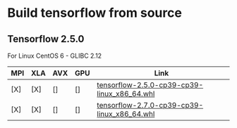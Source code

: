 # Build tensorflow from source

## Tensorflow 2.5.0

For Linux CentOS 6 - GLIBC 2.12

| MPI | XLA | AVX | GPU | Link                                                                                                                              |
| --- | --- | --- | --- | --------------------------------------------------------------------------------------------------------------------------------- |
| [X] | [X] | []  | []  | [tensorflow-2.5.0-cp39-cp39-linux_x86_64.whl](https://drive.google.com/file/d/1GgFOthHxuLUeQYBX3Umq2qMa5mtttxW5/view?usp=sharing) |
| [X] | [X] | []  | []  | [tensorflow-2.7.0-cp39-cp39-linux_x86_64.whl](https://drive.google.com/file/d/1xA3vWz5i1kPtP1TEmRY5YRmYoeyDS5HN/view?usp=sharing) |

